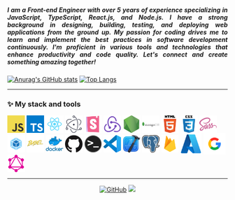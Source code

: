 
<h5 align="justify">
I am a Front-end Engineer with over 5 years of experience specializing in JavaScript, TypeScript, React.js, and Node.js. I have a strong background in designing, building, testing, and deploying web applications from the ground up. My passion for coding drives me to learn and implement the best practices in software development continuously. I'm proficient in various tools and technologies that enhance productivity and code quality. Let's connect and create something amazing together!
</h5>
  

[![Anurag's GitHub stats](https://github-readme-stats.vercel.app/api?username=IryArkhy&show_icons=true&hide_border=true&include_all_commits=true&rank_icon=github)](https://github.com/anuraghazra/github-readme-stats)
[![Top Langs](https://github-readme-stats.vercel.app/api/top-langs/?username=IryArkhy&hide_border=true&layout=compact)](https://github.com/anuraghazra/github-readme-stats)
  
<hr/>
  
<h3>
  ✨  My stack and tools
</h3>

<p align="left" dir="auto">
    <img align="center" src="https://raw.githubusercontent.com/github/explore/80688e429a7d4ef2fca1e82350fe8e3517d3494d/topics/javascript/javascript.png" alt="JavaScript" height="40" width="40" style="max-width: 100%;">
    <img align="center" src="https://raw.githubusercontent.com/github/explore/80688e429a7d4ef2fca1e82350fe8e3517d3494d/topics/typescript/typescript.png" alt="TypeScript" height="40" width="40" style="max-width: 100%;">
    <img align="center" src="https://raw.githubusercontent.com/github/explore/80688e429a7d4ef2fca1e82350fe8e3517d3494d/topics/react/react.png" alt="React & React Native" height="40" width="40" style="max-width: 100%;">
    <img align="center" src="https://raw.githubusercontent.com/github/explore/80688e429a7d4ef2fca1e82350fe8e3517d3494d/topics/electron/electron.png" alt="Electron" height="40" width="40" style="max-width: 100%;">
    <img align="center" src="https://raw.githubusercontent.com/github/explore/80688e429a7d4ef2fca1e82350fe8e3517d3494d/topics/storybook/storybook.png" alt="storybook" height="40" width="40" style="max-width: 100%;">
    <img align="center" src="https://raw.githubusercontent.com/github/explore/80688e429a7d4ef2fca1e82350fe8e3517d3494d/topics/redux/redux.png" alt="Redux" height="40" width="40" style="max-width: 100%;">
    <img align="center" src="https://raw.githubusercontent.com/github/explore/80688e429a7d4ef2fca1e82350fe8e3517d3494d/topics/nodejs/nodejs.png" alt="Node.js" height="40" width="40" style="max-width: 100%;">
    <img align="center" src="https://raw.githubusercontent.com/github/explore/80688e429a7d4ef2fca1e82350fe8e3517d3494d/topics/mongodb/mongodb.png" alt="MongoDB" height="40" width="40" style="max-width: 100%;">
    <img align="center" src="https://raw.githubusercontent.com/github/explore/80688e429a7d4ef2fca1e82350fe8e3517d3494d/topics/html/html.png" alt="HTML" height="40" width="40" style="max-width: 100%;">
    <img align="center" src="https://raw.githubusercontent.com/github/explore/80688e429a7d4ef2fca1e82350fe8e3517d3494d/topics/css/css.png" alt="CSS" height="40" width="40" style="max-width: 100%;">
    <img align="center" src="https://raw.githubusercontent.com/github/explore/80688e429a7d4ef2fca1e82350fe8e3517d3494d/topics/sass/sass.png" alt="Sass" height="40" width="40" style="max-width: 100%;">
    <img align="center" src="https://raw.githubusercontent.com/github/explore/80688e429a7d4ef2fca1e82350fe8e3517d3494d/topics/webpack/webpack.png" alt="Webpack" height="40" width="40" style="max-width: 100%;">
    <img align="center" src="https://raw.githubusercontent.com/github/explore/80688e429a7d4ef2fca1e82350fe8e3517d3494d/topics/babel/babel.png" alt="Babel" height="40" width="40" style="max-width: 100%;">
    <img align="center" src="https://raw.githubusercontent.com/github/explore/80688e429a7d4ef2fca1e82350fe8e3517d3494d/topics/docker/docker.png" alt="Docker" height="40" width="40" style="max-width: 100%;">
    <img align="center" src="https://raw.githubusercontent.com/github/explore/78df643247d429f6cc873026c0622819ad797942/topics/github/github.png" alt="GitHub" height="40" width="40" style="max-width: 100%;">
    <img align="center" src="https://raw.githubusercontent.com/github/explore/80688e429a7d4ef2fca1e82350fe8e3517d3494d/topics/terminal/terminal.png" alt="Terminal" height="40" width="40" style="max-width: 100%;">
    <img align="center" src="https://raw.githubusercontent.com/github/explore/80688e429a7d4ef2fca1e82350fe8e3517d3494d/topics/visual-studio-code/visual-studio-code.png" alt="Visual Studio Code" height="40" width="40" style="max-width: 100%;">
    <img align="center" src="https://raw.githubusercontent.com/github/explore/80688e429a7d4ef2fca1e82350fe8e3517d3494d/topics/xcode/xcode.png" alt="XCode" height="40" width="40" style="max-width: 100%;">
    <img align="center" src="https://raw.githubusercontent.com/github/explore/80688e429a7d4ef2fca1e82350fe8e3517d3494d/topics/postgresql/postgresql.png" alt="PostgreSQL" height="40" width="40" style="max-width: 100%;">
    <img align="center" src="https://raw.githubusercontent.com/github/explore/80688e429a7d4ef2fca1e82350fe8e3517d3494d/topics/firebase/firebase.png" alt="firebase" height="40" width="40" style="max-width: 100%;">
    <img align="center" src="https://raw.githubusercontent.com/github/explore/80688e429a7d4ef2fca1e82350fe8e3517d3494d/topics/azure/azure.png" alt="Azure" height="50" width="50" style="max-width: 100%;">
    <img align="center" src="https://raw.githubusercontent.com/github/explore/80688e429a7d4ef2fca1e82350fe8e3517d3494d/topics/google/google.png" alt="Azure" height="50" width="50" style="max-width: 100%;">
    <img align="center" src="https://raw.githubusercontent.com/github/explore/80688e429a7d4ef2fca1e82350fe8e3517d3494d/topics/graphql/graphql.png" alt="graphql" height="40" width="40" style="max-width: 100%;">
</p>


<hr/>

<div align="center">
  
[![GitHub](https://img.shields.io/badge/dynamic/json?label=Followers&color=red&query=%24.data.totalSubs&url=https%3A%2F%2Fapi.spencerwoo.com%2Fsubstats%2F%3Fsource%3Dgithub%26queryKey%3DIryArkhy&longCache=true)](https://github.com/IryArkhy)
![](https://img.shields.io/badge/dynamic/json?label=%20Stars&query=%24.stars&url=https://api.github-star-counter.workers.dev/user/IryArkhy)

</div>

